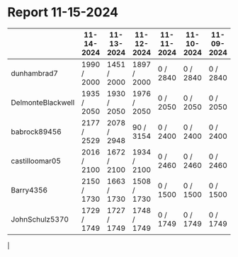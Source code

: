 # Report 11-15-2024
| | 11-14-2024 | 11-13-2024 | 11-12-2024 | 11-11-2024 | 11-10-2024 | 11-09-2024 | 11-08-2024 |
| --- | --- | --- | --- | --- | --- | --- | --- |
| dunhambrad7 | 1990 / 2000 | 1451 / 2000 | 1897 / 2000 | 0 / 2840 | 0 / 2840 | 0 / 2840 | 0 / 2840 |
| DelmonteBlackwell | 1935 / 2050 | 1930 / 2050 | 1976 / 2050 | 0 / 2050 | 0 / 2050 | 0 / 2050 | 0 / 2050 |
| babrock89456 | 2177 / 2529 | 2078 / 2948 | 90 / 3154 | 0 / 2400 | 0 / 2400 | 0 / 2400 | 0 / 2574 |
| castilloomar05 | 2016 / 2100 | 1672 / 2100 | 1934 / 2100 | 0 / 2460 | 0 / 2460 | 0 / 2460 | 0 / 2460 |
| Barry4356 | 2150 / 1730 | 1663 / 1730 | 1508 / 1730 | 0 / 1500 | 0 / 1500 | 0 / 1500 | 0 / 1725 |
| JohnSchulz5370 | 1729 / 1749 | 1727 / 1749 | 1748 / 1749 | 0 / 1749 | 0 / 1749 | 0 / 1749 | 0 / 1749 |
|